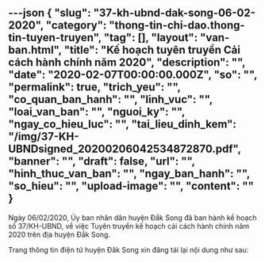 ---json
{
    "slug": "37-kh-ubnd-dak-song-06-02-2020",
    "category": "thong-tin-chi-dao.thong-tin-tuyen-truyen",
    "tag": [],
    "layout": "van-ban.html",
    "title": "Kế hoạch tuyên truyền Cải cách hành chính năm 2020",
    "description": "",
    "date": "2020-02-07T00:00:00.000Z",
    "so": "",
    "permalink": true,
    "trich_yeu": "",
    "co_quan_ban_hanh": "",
    "linh_vuc": "",
    "loai_van_ban": "",
    "nguoi_ky": "",
    "ngay_co_hieu_luc": "",
    "tai_lieu_dinh_kem": "/img/37-KH-UBNDsigned_20200206042534872870.pdf",
    "banner": "",
    "draft": false,
    "url": "",
    "hinh_thuc_van_ban": "",
    "ngay_ban_hanh": "",
    "so_hieu": "",
    "upload-image": "",
    "__content__": ""
}
---
<p>Ng&agrave;y 06/02/2020, Ủy ban nh&acirc;n d&acirc;n huyện Đắk Song đ&atilde; ban h&agrave;nh kế hoạch số 37/KH-UBND, về việc Tuy&ecirc;n truyền kế hoạch cải c&aacute;ch h&agrave;nh ch&iacute;nh năm 2020 tr&ecirc;n địa huyện Đắk Song.</p>

<p>Trang th&ocirc;ng tin điện tử huyện Đăk Song xin đăng tải lại nội dung như sau:</p>

<p>&nbsp;</p>

